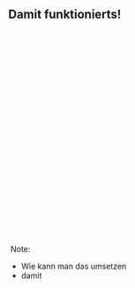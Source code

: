 ## <i class="fa fa-map-signs" aria-hidden="true"></i> Damit funktionierts!
<img height="400px" style="border: none; box-shadow: none; background: none"  data-src="/media/datway.jpg"></img>
Note:
- Wie kann man das umsetzen
- damit 
